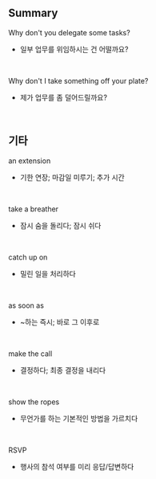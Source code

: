 ## Summary

Why don't you delegate some tasks?
- 일부 업무를 위임하시는 건 어떨까요?

<br>

Why don't I take something off your plate?
- 제가 업무를 좀 덜어드릴까요?

<br>

## 기타

an extension
- 기한 연장; 마감일 미루기; 추가 시간

<br>

take a breather
- 잠시 숨을 돌리다; 잠시 쉬다

<br>

catch up on
- 밀린 일을 처리하다

<br>

as soon as
- ~하는 즉시; 바로 그 이후로

<br>

make the call
- 결정하다; 최종 결정을 내리다

<br>

show the ropes
- 무언가를 하는 기본적인 방법을 가르치다

<br>

RSVP
- 행사의 참석 여부를 미리 응답/답변하다
